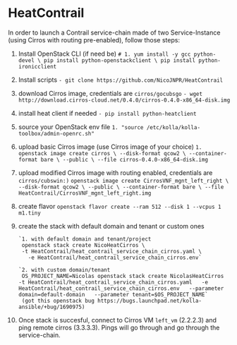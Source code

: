 # HeatContrail

In order to launch a Contrail service-chain made of two Service-Instance (using Cirros with routing pre-enabled), follow those steps:

1. Install OpenStack CLI (if need be)
        `# 1. yum install -y gcc python-devel \
			pip install python-openstackclient \
			pip install python-ironicclient`	

1. Install scripts
        `- git clone https://github.com/NicoJNPR/HeatContrail`

1. download Cirros image, credentials are `cirros/gocubsgo`
        `- wget http://download.cirros-cloud.net/0.4.0/cirros-0.4.0-x86_64-disk.img`
1. install heat client if needed
        `- pip install python-heatclient`
1. source your OpenStack env file
        `1. "source /etc/kolla/kolla-toolbox/admin-openrc.sh"`
1. upload basic Cirros image (use Cirros image of your choice)
        `1. openstack image create cirros \
          --disk-format qcow2 \
          --container-format bare \
          --public \
          --file cirros-0.4.0-x86_64-disk.img`
1. upload modified Cirros image with routing enabled, credentials are `cirros/cubswin:)`
        `openstack image create CirrosVNF_mgnt_left_right \
          --disk-format qcow2 \
          --public \
          --container-format bare \
          --file HeatContrail/CirrosVNF_mgnt_left_right.img`
1. create flavor
		`openstack flavor create --ram 512 --disk 1 --vcpus 1 m1.tiny`
1. create the stack with default domain and tenant or custom ones

       `1. with default domain and tenant/project
        openstack stack create NicoHeatCirros \
        -t HeatContrail/heat_contrail_service_chain_cirros.yaml \
          -e HeatContrail/heat_contrail_service_chain_cirros.env`

       `2. with custom domain/tenant
        OS_PROJECT_NAME=Nicolas openstack stack create NicolasHeatCirros   -t HeatContrail/heat_contrail_service_chain_cirros.yaml   -e HeatContrail/heat_contrail_service_chain_cirros.env   --parameter domain=default-domain   --parameter tenant=$OS_PROJECT_NAME`
        (got this openstack bug https://bugs.launchpad.net/kolla-ansible/+bug/1690975)

1. Once stack is succesful, connect to Cirros VM `left_vm` (2.2.2.3) and ping remote cirros (3.3.3.3). Pings will go through and go through the service-chain.


